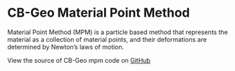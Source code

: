 # CB-Geo Material Point Method

Material Point Method (MPM) is a particle based method that represents the material as a collection of material points, and their deformations are determined by Newton’s laws of motion.

View the source of CB-Geo mpm code on [GitHub](https://github.com/cb-geo/mpm)
